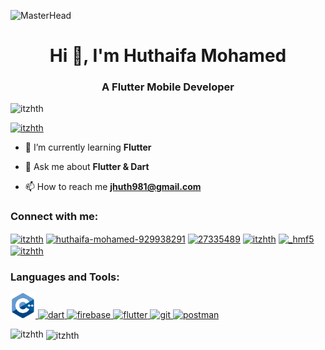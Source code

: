 ![MasterHead](https://miro.medium.com/v2/resize:fit:3200/format:webp/1*vkfI4nFNheC5v0p7wzDtGg.gif)
<h1 align="center">Hi 👋, I'm Huthaifa Mohamed</h1>
<h3 align="center">A Flutter Mobile Developer</h3>

<p align="left"> <img src="https://komarev.com/ghpvc/?username=itzhth&label=Profile%20views&color=0e75b6&style=flat" alt="itzhth" /> </p>

<p align="left"> <a href="https://twitter.com/itzhth" target="blank"><img src="https://img.shields.io/twitter/follow/itzhth?logo=twitter&style=for-the-badge" alt="itzhth" /></a> </p>

- 🌱 I’m currently learning **Flutter**

- 💬 Ask me about **Flutter & Dart**

- 📫 How to reach me **jhuth981@gmail.com**

<h3 align="left">Connect with me:</h3>
<p align="left">
<a href="https://twitter.com/itzhth" target="blank"><img align="center" src="https://raw.githubusercontent.com/rahuldkjain/github-profile-readme-generator/master/src/images/icons/Social/twitter.svg" alt="itzhth" height="30" width="40" /></a>
<a href="https://linkedin.com/in/huthaifa-mohamed-929938291" target="blank"><img align="center" src="https://raw.githubusercontent.com/rahuldkjain/github-profile-readme-generator/master/src/images/icons/Social/linked-in-alt.svg" alt="huthaifa-mohamed-929938291" height="30" width="40" /></a>
<a href="https://stackoverflow.com/users/27335489" target="blank"><img align="center" src="https://raw.githubusercontent.com/rahuldkjain/github-profile-readme-generator/master/src/images/icons/Social/stack-overflow.svg" alt="27335489" height="30" width="40" /></a>
<a href="https://fb.com/itzhth" target="blank"><img align="center" src="https://raw.githubusercontent.com/rahuldkjain/github-profile-readme-generator/master/src/images/icons/Social/facebook.svg" alt="itzhth" height="30" width="40" /></a>
<a href="https://instagram.com/_hmf5" target="blank"><img align="center" src="https://raw.githubusercontent.com/rahuldkjain/github-profile-readme-generator/master/src/images/icons/Social/instagram.svg" alt="_hmf5" height="30" width="40" /></a>
<a href="https://www.leetcode.com/itzhth" target="blank"><img align="center" src="https://raw.githubusercontent.com/rahuldkjain/github-profile-readme-generator/master/src/images/icons/Social/leet-code.svg" alt="itzhth" height="30" width="40" /></a>
</p>

<h3 align="left">Languages and Tools:</h3>
<p align="left"> <a href="https://www.w3schools.com/cpp/" target="_blank" rel="noreferrer"> <img src="https://raw.githubusercontent.com/devicons/devicon/master/icons/cplusplus/cplusplus-original.svg" alt="cplusplus" width="40" height="40"/> </a> <a href="https://dart.dev" target="_blank" rel="noreferrer"> <img src="https://www.vectorlogo.zone/logos/dartlang/dartlang-icon.svg" alt="dart" width="40" height="40"/> </a> <a href="https://firebase.google.com/" target="_blank" rel="noreferrer"> <img src="https://www.vectorlogo.zone/logos/firebase/firebase-icon.svg" alt="firebase" width="40" height="40"/> </a> <a href="https://flutter.dev" target="_blank" rel="noreferrer"> <img src="https://www.vectorlogo.zone/logos/flutterio/flutterio-icon.svg" alt="flutter" width="40" height="40"/> </a> <a href="https://git-scm.com/" target="_blank" rel="noreferrer"> <img src="https://www.vectorlogo.zone/logos/git-scm/git-scm-icon.svg" alt="git" width="40" height="40"/> </a> <a href="https://postman.com" target="_blank" rel="noreferrer"> <img src="https://www.vectorlogo.zone/logos/getpostman/getpostman-icon.svg" alt="postman" width="40" height="40"/> </a> </p>

<p><img align="left" src="https://github-readme-stats.vercel.app/api/top-langs?username=itzhth&show_icons=true&locale=en&layout=compact" alt="itzhth" /></p>

<p>&nbsp;<img align="center" src="https://github-readme-stats.vercel.app/api?username=itzhth&show_icons=true&locale=en" alt="itzhth" /></p>
